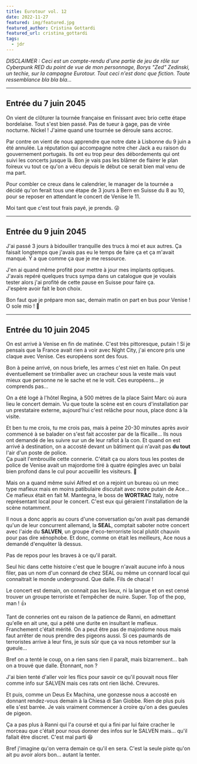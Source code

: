 ```yaml
---
title: Eurotour vol. 12
date: 2022-11-27
featured: img/featured.jpg
featured_author: Cristina Gottardi
featured_url: cristina_gottardi
tags:
  - jdr
---
```


_DISCLAIMER : Ceci est un compte-rendu d'une partie de jeu de rôle sur Cyberpunk RED du point de vue de mon personnage, Borys "Zed" Zedinski, un techie, sur la campagne Eurotour. Tout ceci n'est donc que fiction. Toute ressemblance bla bla bla…_

---

## Entrée du 7 juin 2045

On vient de clôturer la tournée française en finissant avec brio cette étape bordelaise. Tout s'est bien passé. Pas de tueur à gage, pas de virée nocturne. Nickel ! J'aime quand une tournée se déroule sans accroc.

Par contre on vient de nous apprendre que notre date à Lisbonne du 9 juin a été annulée. La réputation qui accompagne notre cher Jack a eu raison du gouvernement portugais. Ils ont eu trop peur des débordements qui ont suivi les concerts jusque là. Bon je vais pas les blâmer de flairer le plan foireux vu tout ce qu'on a vécu depuis le début ce serait bien mal venu de ma part.

Pour combler ce creux dans le calendrier, le manager de la tournée a décidé qu'on ferait tous une étape de 3 jours à Bern en Suisse du 8 au 10, pour se reposer en attendant le concert de Venise le 11.

Moi tant que c'est tout frais payé, je prends. 😜

---

## Entrée du 9 juin 2045

J'ai passé 3 jours à bidouiller tranquille des trucs à moi et aux autres. Ça faisait longtemps que j'avais pas eu le temps de faire ça et ça m'avait manqué. Y a que comme ça que je me ressource.

J'en ai quand même profité pour mettre à jour mes implants optiques. J'avais repéré quelques trucs sympa dans un catalogue que je voulais tester alors j'ai profité de cette pause en Suisse pour faire ça.  
J'espère avoir fait le bon choix.

Bon faut que je prépare mon sac, demain matin on part en bus pour Venise !  
O sole mio ! 🤣

---

## Entrée du 10 juin 2045

On est arrivé à Venise en fin de matinée. C'est très pittoresque, putain ! Si je pensais que la France avait rien à voir avec Night City, j'ai encore pris une claque avec Venise. Ces européens sont des fous.

Bon à peine arrivé, on nous briefe, les armes c'est niet en Italie. On peut éventuellement se trimballer avec un cracheur sous la veste mais vaut mieux que personne ne le sache et ne le voit. Ces européens… je comprends pas…

On a été logé à l'hôtel Regina, à 500 mètres de la place Saint Marc où aura lieu le concert demain. Vu que toute la scène est en cours d'installation par un prestataire externe, aujourd'hui c'est relâche pour nous, place donc à la visite.

Et ben tu me crois, tu me crois pas, mais à peine 20-30 minutes après avoir commencé à se balader on s'est fait accoster par de la flicaille… Ils nous ont demandé de les suivre sur un de leur rafiot à la con. Et quand on est arrivé à destination, on a accosté devant un bâtiment qui n'avait pas **du tout** l'air d'un poste de police.  
Ça puait l'embrouille cette connerie. C'était ça ou alors tous les postes de police de Venise avait un majordome tiré à quatre épingles avec un balai bien profond dans le cul pour accueillir les visiteurs. 🤷

Mais on a quand même suivi Alfred et on a rejoint un bureau où un mec type mafieux mais en moins patibulaire discutait avec notre putain de Ace…  
Ce mafieux était en fait M. Mantegna, le boss de **WORTRAC** Italy, notre représentant local pour le concert. C'est eux qui géraient l'installation de la scène notamment.

Il nous a donc appris au cours d'une conversation qu'on avait pas demandé qu'un de leur concurrent allemand, la **SEAL**, comptait saboter notre concert avec l'aide du **SALVEN**, un groupe d'eco-terrorriste local plutôt chauvin pour pas dire xénophobe. Et donc, comme on était les meilleurs, Ace nous a demandé d'enquêter là dessus.

Pas de repos pour les braves à ce qu'il parait.

Seul hic dans cette histoire c'est que le bougre n'avait aucune info à nous filer, pas un nom d'un connard de chez SEAL ou même un connard local qui connaitrait le monde underground. Que dalle. Fils de chacal !

Le concert est demain, on connait pas les lieux, ni la langue et on est censé trouver un groupe terroriste et l’empêcher de nuire. Super. Top of the pop, man ! 👍

Tant de conneries ont eu raison de la patience de Ranni, en admettant qu'elle en ait une, qui a pété une durite en insultant le mafieux. Franchement c'était mérité. On a peut être pas de majordome nous mais faut arrêter de nous prendre des pigeons aussi. Si ces paumards de terroristes arrive à leur fins, je suis sûr que ça va nous retomber sur la gueule…

Bref on a tenté le coup, on a rien sans rien il paraît, mais bizarrement… bah on a trouvé que dalle. Étonnant, non ?

J'ai bien tenté d'aller voir les flics pour savoir ce qu'il pouvait nous filer comme info sur SALVEN mais ces rats ont rien lâché. Crevures.

Et puis, comme un Deus Ex Machina, une gonzesse nous a accosté en donnant rendez-vous demain à la Chiesa di San Giobbe. Rien de plus puis elle s'est barrée.
Je vais vraiment commencer à croire qu'on a des gueules de pigeon.

Ça a pas plus à Ranni qui l'a coursé et qui a fini par lui faire cracher le morceau que c'était pour nous donner des infos sur le SALVEN mais… qu'il fallait être discret. C'est mal parti 😆

Bref j'imagine qu'on verra demain ce qu'il en sera. C'est la seule piste qu'on ait pu avoir alors bon… autant la tenter.

